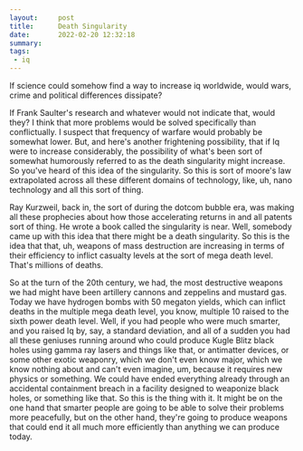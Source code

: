```yaml
---
layout:     post
title:      Death Singularity
date:       2022-02-20 12:32:18
summary:    
tags:
 - iq
---
```


If science could somehow find a way to increase iq worldwide, would wars, crime and political differences dissipate?

If Frank Saulter's research and whatever would not indicate that, would they? I think that more problems would be solved specifically than conflictually. I suspect that frequency of warfare would probably be somewhat lower. But, and here's another frightening possibility, that if Iq were to increase considerably, the possibility of what's been sort of somewhat humorously referred to as the death singularity might increase. So you've heard of this idea of the singularity. So this is sort of moore's law extrapolated across all these different domains of technology, like, uh, nano technology and all this sort of thing.

Ray Kurzweil, back in, the sort of during the dotcom bubble era, was making all these prophecies about how those accelerating returns in and all patents sort of thing. He wrote a book called the singularity is near. Well, somebody came up with this idea that there might be a death singularity. So this is the idea that that, uh, weapons of mass destruction are increasing in terms of their efficiency to inflict casualty levels at the sort of mega death level. That's millions of deaths.

So at the turn of the 20th century, we had, the most destructive weapons we had might have been artillery cannons and zeppelins and mustard gas. Today we have hydrogen bombs with 50 megaton yields, which can inflict deaths in the multiple mega death level, you know, multiple 10 raised to the sixth power death level. Well, if you had people who were much smarter, and you raised Iq by, say, a standard deviation, and all of a sudden you had all these geniuses running around who could produce Kugle Blitz black holes using gamma ray lasers and things like that, or antimatter devices, or some other exotic weaponry, which we don't even know major, which we know nothing about and can't even imagine, um, because it requires new physics or something. We could have ended everything already through an accidental containment breach in a facility designed to weaponize black holes, or something like that. So this is the thing with it. It might be on the one hand that smarter people are going to be able to solve their problems more peacefully, but on the other hand, they're going to produce weapons that could end it all much more efficiently than anything we can produce today.